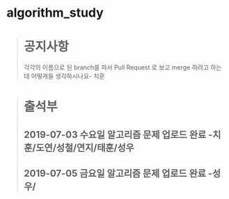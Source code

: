 # algorithm_study

> # 공지사항
> 각각의 이름으로 된 branch를 파서 Pull Request 로 보고 merge 하려고 하는데 어떻게들 생각하시나요- 치훈


> # 출석부
> ## 2019-07-03 수요일 알고리즘 문제 업로드 완료 -치훈/도연/성철/연지/태훈/성우
> ## 2019-07-05 금요일 알고리즘 문제 업로드 완료 -성우/
